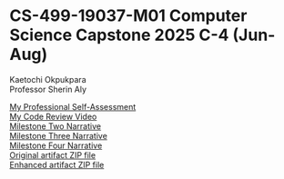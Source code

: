 # CS-499-19037-M01 Computer Science Capstone 2025 C-4 (Jun-Aug)
Kaetochi Okpukpara  
Professor Sherin Aly  

[My Professional Self-Assessment](https://github.com/kaetochiokpukpara/kaetochiokpukpara.github.io/blob/main/Professional%20Self-Assessment_Kaetochi%20Okpukpara.docx)  
[My Code Review Video](https://1drv.ms/v/c/906dee3660a6834f/ER5Z5mmBjFFJjogU--VPjhMBPlCoD2RfzL63cUfa0nP_KA?e=ikzQyh)  
[Milestone Two Narrative](https://github.com/kaetochiokpukpara/kaetochiokpukpara.github.io/blob/main/Milestone%20Two%20Narrative.docx)  
[Milestone Three Narrative](https://github.com/kaetochiokpukpara/kaetochiokpukpara.github.io/blob/main/Milestone%20Three%20Narrative_Kaetochi%20Okpukpara.docx)  
[Milestone Four Narrative](https://github.com/kaetochiokpukpara/kaetochiokpukpara.github.io/blob/main/Milestone%20Four%20Narrative_Kaetochi%20Okpukpara.docx)  
[Original artifact ZIP file](https://github.com/kaetochiokpukpara/kaetochiokpukpara.github.io/blob/main/CS360_Project_Three_Kaetochi%20Okpukpara.zip)  
[Enhanced artifact ZIP file](https://github.com/kaetochiokpukpara/kaetochiokpukpara.github.io/blob/main/CS499_CS360_Project_Kaetochi%20Okpukpara.zip)  

